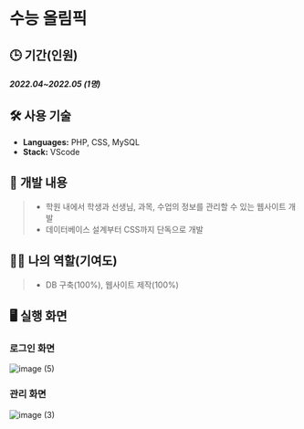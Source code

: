 # 수능 올림픽

## 🕒 기간(인원)
##### 2022.04~2022.05 (1명)

## 🛠️ 사용 기술
- **Languages:** PHP, CSS, MySQL
- **Stack:** VScode

## 📝 개발 내용
>- 학원 내에서 학생과 선생님, 과목, 수업의 정보를 관리할 수 있는 웹사이트 개발
>- 데이터베이스 설계부터 CSS까지 단독으로 개발

## 👨‍💻 나의 역할(기여도)
>- DB 구축(100%), 웹사이트 제작(100%)

## 🖥️ 실행 화면

### 로그인 화면
![image (5)](https://github.com/user-attachments/assets/e7bc5746-5bb8-4d41-a4ae-4aacb7c7da79)

### 관리 화면
![image (3)](https://github.com/user-attachments/assets/ba0187e1-1787-42ab-b658-37212cb7c3b8)
